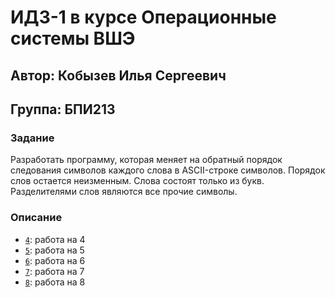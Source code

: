 # ИДЗ-1 в курсе Операционные системы ВШЭ
## Автор: Кобызев Илья Сергеевич
## Группа: БПИ213

### Задание
Разработать программу, которая меняет на обратный порядок следования символов каждого слова в ASCII-строке символов. Порядок слов остается неизменным. Слова состоят только из букв.
Разделителями слов являются все прочие символы.

### Описание
- [`4`](https://github.com/KobyzevIlya/OS/tree/master/idz1/4): работа на 4
- [`5`](https://github.com/KobyzevIlya/OS/tree/master/idz1/5): работа на 5
- [`6`](https://github.com/KobyzevIlya/OS/tree/master/idz1/6): работа на 6
- [`7`](https://github.com/KobyzevIlya/OS/tree/master/idz1/7): работа на 7
- [`8`](https://github.com/KobyzevIlya/OS/tree/master/idz1/8): работа на 8
